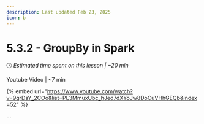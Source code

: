 ```yaml
---
description: Last updated Feb 23, 2025
icon: b
---
```


# 5.3.2 - GroupBy in Spark

:clock4:  _Estimated time spent on this lesson | \~20 min_

Youtube Video | \~7 min

{% embed url="https://www.youtube.com/watch?v=9qrDsY_2COo&list=PL3MmuxUbc_hJed7dXYoJw8DoCuVHhGEQb&index=52" %}

...

